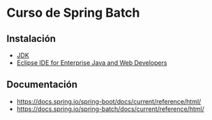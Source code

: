 # Curso de Spring Batch

## Instalación

- [JDK](https://www.oracle.com/java/technologies/downloads/)
- [Eclipse IDE for Enterprise Java and Web Developers](https://www.eclipse.org/downloads/packages/release/2023-09/r/eclipse-ide-enterprise-java-and-web-developers)

## Documentación

- https://docs.spring.io/spring-boot/docs/current/reference/html/
- https://docs.spring.io/spring-batch/docs/current/reference/html/
